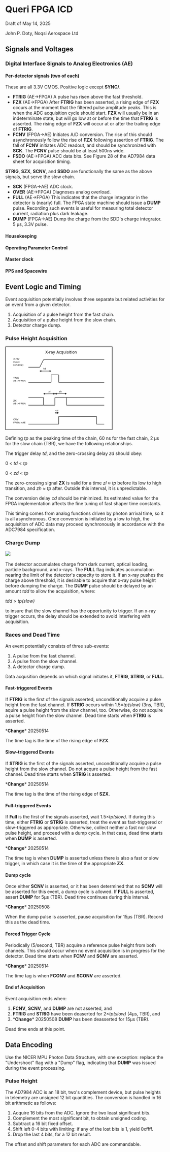 # Queri FPGA ICD
Draft of May 14, 2025

John P. Doty, Noqsi Aerospace Ltd
##  Signals and Voltages

### Digital Interface Signals to Analog Electronics (AE)

#### Per-detector signals (two of each)

These are all 3.3V CMOS. Positive logic except **SYNC/**.

* **FTRIG** (AE->FPGA) A pulse has risen above the fast threshold.
* **FZX** (AE->FPGA) After **FTRIG** has been asserted, a rising edge of **FZX** occurs at the moment that the filtered pulse amplitude peaks. This is when the ADC acquisition cycle should start. **FZX** will usually be in an indeterminate state, but will go low at or before the time that **FTRIG** is asserted. The rising edge of **FZX** will occur at or after the trailing edge of **FTRIG**.
* **FCNV** (FPGA->AE) Initiates A/D conversion. The rise of this should asynchronously follow the rise of **FZX** following assertion of **FTRIG**. The fall of **FCNV** initiates ADC readout, and should be synchronized with **SCK**. The **FCNV** pulse should be at least 500ns wide.
* **FSDO** (AE->FPGA) ADC data bits. See Figure 28 of the AD7984 data sheet for acquisition timing.

**STRIG**, **SZX**, **SCNV**, and **SSDO** are functionally the same as the above signals, but serve the slow chain.

* **SCK** (FPGA->AE) ADC clock.
* **OVER** (AE->FPGA) Diagnoses analog overload.
* **FULL** (AE->FPGA) This indicates that the charge integrator in the detector is (nearly) full. The FPGA state machine should issue a **DUMP** pulse. Recording such events is useful for measuring total detector current, radiation plus dark leakage.
* **DUMP** (FPGA->AE) Dump the charge from the SDD's charge integrator. 5 µs, 3.3V pulse.

#### Housekeeping

#### Operating Parameter Control

#### Master clock

#### PPS and Spacewire

## Event Logic and Timing

Event acquisition potentially involves three separate but related activities for an event from a given detector.

1. Acquisition of a pulse height from the fast chain.
2. Acquisition of a pulse height from the slow chain.
3. Detector charge dump.

### Pulse Height Acquisition
![](AcqTiming.png)

Defining *tp* as the peaking time of the chain, 60 ns for the fast chain, 2 µs for the slow chain (TBR), we have the following relationships.

The trigger delay *td*, and the zero-crossing delay *zd* should obey:

0 < *td* < *tp*

0 < *zd* < *tp*

The zero-crossing signal **ZX** is valid for a time *zl* ≈ *tp* before its low to high transition, and *zh* ≈ *tp* after. Outside this interval, it is unpredictable.

The conversion delay *cd* should be minimized. Its estimated value for the FPGA implementation affects the fine tuning of fast shaper time constants.

This timing comes from analog functions driven by photon arrival time, so it is all asynchronous. Once conversion is initiated by a low to high, the acquisition of ADC data may proceed synchronously in accordance with the ADC7984 specification.

### Charge Dump

![](DumpTiming.png)

The detector accumulates charge from dark current, optical loading, particle background, and x-rays. The **FULL** flag indicates accumulation nearing the limit of the detector's capacity to store it. If an x-ray pushes the charge above threshold, it is desirable to acquire that x-ray pulse height before dumping the charge. The **DUMP** pulse should be delayed by an amount *tdd* to allow the acquisition, where:

*tdd* > *tp(slow)*

to insure that the slow channel has the opportunity to trigger. If an x-ray trigger occurs, the delay should be extended to avoid interfering with acquisition.

### Races and Dead Time
An event potentially consists of three sub-events:

1. A pulse from the fast channel.
2. A pulse from the slow channel.
3. A detector charge dump.

Data acqusition depends on which signal initiates it, **FTRIG**, **STRIG**, or **FULL**.

#### Fast-triggered Events

If **FTRIG** is the first of the signals asserted, unconditionally acquire a pulse height from the fast channel. If **STRIG** occurs within 1.5×*tp(slow)* (3ns, TBR), aquire a pulse height from the slow channel, too. Otherwise, do not acquire a pulse height from the slow channel. Dead time starts when **FTRIG** is asserted.

\***Change**\* 20250514

The time tag is the time of the rising edge of **FZX**.

#### Slow-triggered Events

If **STRIG** is the first of the signals asserted, unconditionally acquire a pulse height from the slow channel. Do not acqure a pulse height from the fast channel. Dead time starts when **STRIG** is asserted.

\***Change**\* 20250514

The time tag is the time of the rising edge of **SZX**.

#### Full-triggered Events

If **Full** is the first of the signals asserted, wait 1.5×*tp(slow)*. If during this time, either **FTRIG** or **STRIG** is asserted, treat the event as fast-triggered or slow-triggered as appropriate. Otherwise, collect neither a fast nor slow pulse height, and proceed with a dump cycle. In that case, dead time starts when **DUMP** is asserted.

\***Change**\* 20250514

The time tag is when **DUMP** is asserted unless there is also a fast or slow trigger, in which case it is the time of the appropriate **ZX**.

#### Dump cycle

Once either **SCNV** is asserted, or it has been determined that no **SCNV** will be asserted for this event, a dump cycle is allowed. If **FULL** is asserted, assert **DUMP** for 5µs (TBR). Dead time continues during this interval.

\***Change**\* 20250508

When the dump pulse is asserted, pause acquisition for 15µs (TBR). Record this as the dead time.

#### Forced Trigger Cycle

Periodically (5/second, TBR) acquire a reference pulse height from both channels. This should occur when no event acquisition is in progress for the detector. Dead time starts when **FCNV** and **SCNV** are asserted.

\***Change**\* 20250514

The time tag is when **FCONV** and **SCONV** are asserted.

#### End of Acquisition

Event acquisition ends when:

1. **FCNV**, **SCNV**, and **DUMP** are not asserted, and
2. **FTRIG** and **STRIG** have been deaserted for 2×*tp(slow)* (4µs, TBR), and
3. \***Change**\* 20250508 **DUMP** has been deasserted for 15µs (TBR).

Dead time ends at this point.

## Data Encoding

Use the NICER MPU Photon Data Structure, with one exception: replace the "Undershoot" flag with a "Dump" flag, indicating that **DUMP** was issued during the event processing. 
### Pulse Height
The AD7984 ADC is an 18 bit, two's complement device, but pulse heights in telemetry are unsigned 12 bit quantities. The conversion is handled in 16 bit arithmetic as follows:

1. Acquire 16 bits from the ADC. Ignore the two least significant bits.
2. Complement the most significant bit, to obtain unsigned coding.
3. Subtract a 16 bit fixed offset.
4. Shift left 0-4 bits with limiting: if any of the lost bits is 1, yield 0xffff.
5. Drop the last 4 bits, for a 12 bit result.

The offset and shift parameters for each ADC are commandable.
